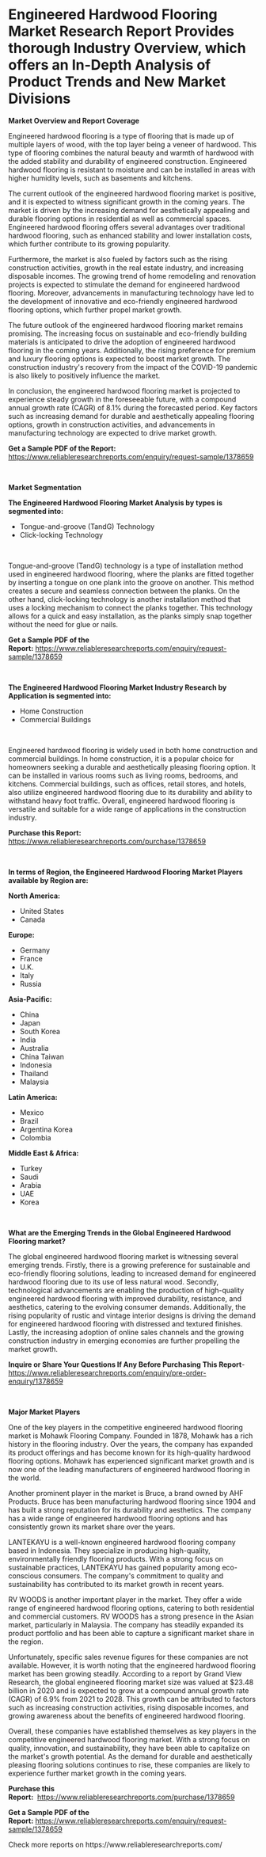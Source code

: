 <p><h1>Engineered Hardwood Flooring Market Research Report Provides thorough Industry Overview, which offers an In-Depth Analysis of Product Trends and New Market Divisions</h1></p><p><strong>Market Overview and Report Coverage</strong></p>
<p><p>Engineered hardwood flooring is a type of flooring that is made up of multiple layers of wood, with the top layer being a veneer of hardwood. This type of flooring combines the natural beauty and warmth of hardwood with the added stability and durability of engineered construction. Engineered hardwood flooring is resistant to moisture and can be installed in areas with higher humidity levels, such as basements and kitchens.</p><p>The current outlook of the engineered hardwood flooring market is positive, and it is expected to witness significant growth in the coming years. The market is driven by the increasing demand for aesthetically appealing and durable flooring options in residential as well as commercial spaces. Engineered hardwood flooring offers several advantages over traditional hardwood flooring, such as enhanced stability and lower installation costs, which further contribute to its growing popularity.</p><p>Furthermore, the market is also fueled by factors such as the rising construction activities, growth in the real estate industry, and increasing disposable incomes. The growing trend of home remodeling and renovation projects is expected to stimulate the demand for engineered hardwood flooring. Moreover, advancements in manufacturing technology have led to the development of innovative and eco-friendly engineered hardwood flooring options, which further propel market growth.</p><p>The future outlook of the engineered hardwood flooring market remains promising. The increasing focus on sustainable and eco-friendly building materials is anticipated to drive the adoption of engineered hardwood flooring in the coming years. Additionally, the rising preference for premium and luxury flooring options is expected to boost market growth. The construction industry's recovery from the impact of the COVID-19 pandemic is also likely to positively influence the market.</p><p>In conclusion, the engineered hardwood flooring market is projected to experience steady growth in the foreseeable future, with a compound annual growth rate (CAGR) of 8.1% during the forecasted period. Key factors such as increasing demand for durable and aesthetically appealing flooring options, growth in construction activities, and advancements in manufacturing technology are expected to drive market growth.</p></p>
<p><strong>Get a Sample PDF of the Report:</strong> <a href="https://www.reliableresearchreports.com/enquiry/request-sample/1378659">https://www.reliableresearchreports.com/enquiry/request-sample/1378659</a></p>
<p>&nbsp;</p>
<p><strong>Market Segmentation</strong></p>
<p><strong>The Engineered Hardwood Flooring Market Analysis by types is segmented into:</strong></p>
<p><ul><li>Tongue-and-groove (TandG) Technology</li><li>Click-locking Technology</li></ul></p>
<p>&nbsp;</p>
<p><p>Tongue-and-groove (TandG) technology is a type of installation method used in engineered hardwood flooring, where the planks are fitted together by inserting a tongue on one plank into the groove on another. This method creates a secure and seamless connection between the planks. On the other hand, click-locking technology is another installation method that uses a locking mechanism to connect the planks together. This technology allows for a quick and easy installation, as the planks simply snap together without the need for glue or nails.</p></p>
<p><strong>Get a Sample PDF of the Report:</strong>&nbsp;<a href="https://www.reliableresearchreports.com/enquiry/request-sample/1378659">https://www.reliableresearchreports.com/enquiry/request-sample/1378659</a></p>
<p>&nbsp;</p>
<p><strong>The Engineered Hardwood Flooring Market Industry Research by Application is segmented into:</strong></p>
<p><ul><li>Home Construction</li><li>Commercial Buildings</li></ul></p>
<p>&nbsp;</p>
<p><p>Engineered hardwood flooring is widely used in both home construction and commercial buildings. In home construction, it is a popular choice for homeowners seeking a durable and aesthetically pleasing flooring option. It can be installed in various rooms such as living rooms, bedrooms, and kitchens. Commercial buildings, such as offices, retail stores, and hotels, also utilize engineered hardwood flooring due to its durability and ability to withstand heavy foot traffic. Overall, engineered hardwood flooring is versatile and suitable for a wide range of applications in the construction industry.</p></p>
<p><strong>Purchase this Report:</strong>&nbsp; <a href="https://www.reliableresearchreports.com/purchase/1378659">https://www.reliableresearchreports.com/purchase/1378659</a></p>
<p>&nbsp;</p>
<p><strong>In terms of Region, the Engineered Hardwood Flooring Market Players available by Region are:</strong></p>
<p>
    <p> <strong> North America: </strong>
        <ul>
            <li>United States</li>
            <li>Canada</li>
        </ul>
        </p> 
    <p> <strong> Europe: </strong>
        <ul>
            <li>Germany</li>
            <li>France</li>
            <li>U.K.</li>
            <li>Italy</li>
            <li>Russia</li>
        </ul>
        </p> 
    <p> <strong> Asia-Pacific: </strong>
        <ul>
            <li>China</li>
            <li>Japan</li>
            <li>South Korea</li>
            <li>India</li>
            <li>Australia</li>
            <li>China Taiwan</li>
            <li>Indonesia</li>
            <li>Thailand</li>
            <li>Malaysia</li>
        </ul>
        </p> 
    <p> <strong> Latin America: </strong>
        <ul>
            <li>Mexico</li>
            <li>Brazil</li>
            <li>Argentina Korea</li>
            <li>Colombia</li>
        </ul>
        </p> 
    <p> <strong> Middle East & Africa: </strong>
        <ul>
            <li>Turkey</li>
            <li>Saudi</li>
            <li>Arabia</li>
            <li>UAE</li>
            <li>Korea</li>
        </ul>
    </p>
    </p>
<p>&nbsp;</p>
<p><strong>What are the Emerging Trends in the Global Engineered Hardwood Flooring market?</strong></p>
<p><p>The global engineered hardwood flooring market is witnessing several emerging trends. Firstly, there is a growing preference for sustainable and eco-friendly flooring solutions, leading to increased demand for engineered hardwood flooring due to its use of less natural wood. Secondly, technological advancements are enabling the production of high-quality engineered hardwood flooring with improved durability, resistance, and aesthetics, catering to the evolving consumer demands. Additionally, the rising popularity of rustic and vintage interior designs is driving the demand for engineered hardwood flooring with distressed and textured finishes. Lastly, the increasing adoption of online sales channels and the growing construction industry in emerging economies are further propelling the market growth.</p></p>
<p><strong>Inquire or Share Your Questions If Any Before Purchasing This Report</strong>- <a href="https://www.reliableresearchreports.com/enquiry/pre-order-enquiry/1378659">https://www.reliableresearchreports.com/enquiry/pre-order-enquiry/1378659</a></p>
<p>&nbsp;</p>
<p><strong>Major Market Players</strong></p>
<p><p>One of the key players in the competitive engineered hardwood flooring market is Mohawk Flooring Company. Founded in 1878, Mohawk has a rich history in the flooring industry. Over the years, the company has expanded its product offerings and has become known for its high-quality hardwood flooring options. Mohawk has experienced significant market growth and is now one of the leading manufacturers of engineered hardwood flooring in the world.</p><p>Another prominent player in the market is Bruce, a brand owned by AHF Products. Bruce has been manufacturing hardwood flooring since 1904 and has built a strong reputation for its durability and aesthetics. The company has a wide range of engineered hardwood flooring options and has consistently grown its market share over the years.</p><p>LANTEKAYU is a well-known engineered hardwood flooring company based in Indonesia. They specialize in producing high-quality, environmentally friendly flooring products. With a strong focus on sustainable practices, LANTEKAYU has gained popularity among eco-conscious consumers. The company's commitment to quality and sustainability has contributed to its market growth in recent years.</p><p>RV WOODS is another important player in the market. They offer a wide range of engineered hardwood flooring options, catering to both residential and commercial customers. RV WOODS has a strong presence in the Asian market, particularly in Malaysia. The company has steadily expanded its product portfolio and has been able to capture a significant market share in the region.</p><p>Unfortunately, specific sales revenue figures for these companies are not available. However, it is worth noting that the engineered hardwood flooring market has been growing steadily. According to a report by Grand View Research, the global engineered flooring market size was valued at $23.48 billion in 2020 and is expected to grow at a compound annual growth rate (CAGR) of 6.9% from 2021 to 2028. This growth can be attributed to factors such as increasing construction activities, rising disposable incomes, and growing awareness about the benefits of engineered hardwood flooring.</p><p>Overall, these companies have established themselves as key players in the competitive engineered hardwood flooring market. With a strong focus on quality, innovation, and sustainability, they have been able to capitalize on the market's growth potential. As the demand for durable and aesthetically pleasing flooring solutions continues to rise, these companies are likely to experience further market growth in the coming years.</p></p>
<p><strong>Purchase this Report:</strong>&nbsp;&nbsp;<a href="https://www.reliableresearchreports.com/purchase/1378659">https://www.reliableresearchreports.com/purchase/1378659</a></p>
<p></p>
<p><strong>Get a Sample PDF of the Report:</strong>&nbsp;<a href="https://www.reliableresearchreports.com/enquiry/request-sample/1378659">https://www.reliableresearchreports.com/enquiry/request-sample/1378659</a></p>
<p>Check more reports on https://www.reliableresearchreports.com/</p>